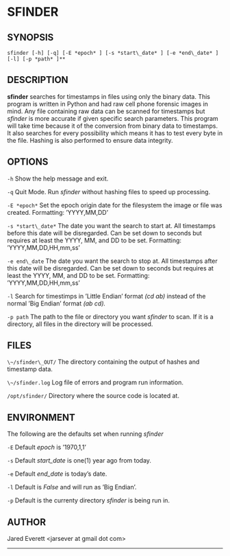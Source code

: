 SFINDER
=======

SYNOPSIS
--------

`sfinder [-h] [-q] [-E *epoch* ] [-s *start\_date* ] [-e *end\_date* ] [-l] [-p *path* ]**`

DESCRIPTION
-----------

**sfinder** searches for timestamps in files using only the binary data.
This program is written in Python and had raw cell phone forensic images
in mind. Any file containing raw data can be scanned for timestamps but
*sfinder* is more accurate if given specific search parameters. This
program will take time because it of the conversion from binary data to
timestamps. It also searches for every possibility which means it has to
test every byte in the file. Hashing is also performed to ensure data
integrity.

OPTIONS
-------

`-h`
Show the help message and exit.

`-q`
Quit Mode. Run *sfinder* without hashing files to speed up processing.

`-E *epoch*`
Set the epoch origin date for the filesystem the image or file was
created. Formatting: ’YYYY,MM,DD’

`-s *start\_date*`
The date you want the search to start at. All timestamps before this
date will be disregarded. Can be set down to seconds but requires at
least the YYYY, MM, and DD to be set. Formatting: ’YYYY,MM,DD,HH,mm,ss’

`-e end\_date`
The date you want the search to stop at. All timestamps after this date
will be disregarded. Can be set down to seconds but requires at least
the YYYY, MM, and DD to be set. Formatting: ’YYYY,MM,DD,HH,mm,ss’

`-l`
Search for timestimps in ’Little Endian’ format *(cd ab)* instead of the
normal ’Big Endian’ format *(ab cd).*

`-p path`
The path to the file or directory you want *sfinder* to scan. If it is a
directory, all files in the directory will be processed.

FILES
-----

`\~/sfinder\_OUT/`
The directory containing the output of hashes and timestamp data.

`\~/sfinder.log`
Log file of errors and program run information.

`/opt/sfinder/`
Directory where the source code is located at.

ENVIRONMENT
-----------

The following are the defaults set when running *sfinder*

`-E`
Default *epoch* is ’1970,1,1’

`-s`
Default *start\_date* is one(1) year ago from today.

`-e`
Default *end\_date* is today’s date.

`-l`
Default is *False* and will run as ’Big Endian’.

`-p`
Default is the currenty directory *sfinder* is being run in.

AUTHOR
------

Jared Everett <jarsever at gmail dot com\>

* * * * *
